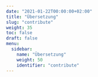 ```yaml
---
date: "2021-01-22T00:00:00+02:00"
title: "Übersetzung"
slug: "contribute"
weight: 35
toc: false
draft: false
menu:
  sidebar:
    name: "Übersetzung"
    weight: 50
    identifier: "contribute"
---
```

